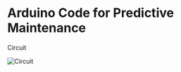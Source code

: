 # Arduino Code for Predictive Maintenance

Circuit 

![Circuit](https://github.com/kashishmadan/predictive-maintenance/blob/master/Images/image1.jpeg)
